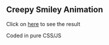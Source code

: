 
## Creepy Smiley Animation

Click on [here](https://competent-noyce-57cc52.netlify.app) to see the result

Coded in pure CSS/JS